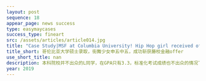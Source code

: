 ```yaml
---
layout: post
sequence: 18
appear_page: news success 
type: easymaycases
success_type: fineart
src: /assets/articles/article014.jpg
title: "Case Study|MSF at Columbia University! Hip Hop girl received offers from all her applications"
title_short: 哥伦比亚大学硕士录取，街舞少女申五中五，成功斩获藤校金融offer
use_short_title: nan
description: 本科院校并不出众的L同学，在GPA只有3.3，标准化考试成绩也不出众的情况下仍然斩获了美国藤校哥伦比亚大学offer，除此之外其余4所申请的TOP40院校全部录取。这背后的成功离不开易美团队的科学申请战略制定，前哥伦比亚大学招生官希顿先生的指导，以及个性化文书的撰写，最后易美和L同学一起创造了申五中五的奇迹。
year: 2019
---
```


